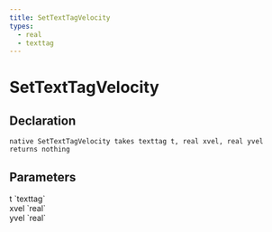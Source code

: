 ```yaml
---
title: SetTextTagVelocity
types:
  - real
  - texttag
---
```


# SetTextTagVelocity

## Declaration

```
native SetTextTagVelocity takes texttag t, real xvel, real yvel returns nothing
```

## Parameters
<dl>
  <dt>t `texttag`</dt>
  <dd></dd>

  <dt>xvel `real`</dt>
  <dd></dd>

  <dt>yvel `real`</dt>
  <dd></dd>
</dl>